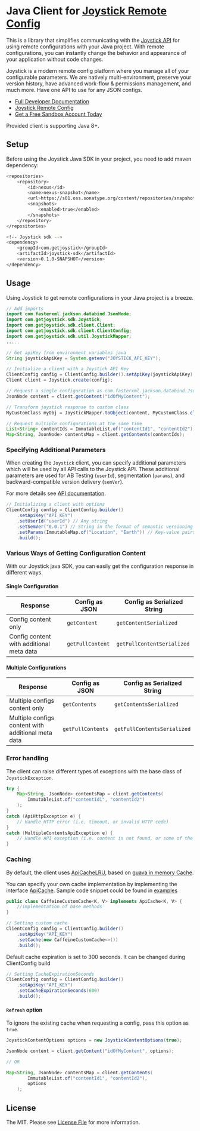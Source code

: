 # Java Client for [Joystick Remote Config](https://www.getjoystick.com/)

This is a library that simplifies communicating with the [Joystick API](https://docs.getjoystick.com/) for using remote configurations with your Java project. With remote configurations, you can instantly change the behavior and appearance of your application without code changes.

Joystick is a modern remote config platform where you manage all of your configurable parameters. We are natively multi-environment, preserve your version history, have advanced work-flow & permissions management, and much more. Have one API to use for any JSON configs.

- [Full Developer Documentation](https://docs.getjoystick.com)
- [Joystick Remote Config](https://getjoystick.com)
- [Get a Free Sandbox Account Today](https://app.getjoystick.com/onboarding)

Provided client is supporting Java 8+.

## Setup

Before using the Joystick Java SDK in your project, you need to add maven dependency:

```sh
<repositories>
    <repository>
        <id>nexus</id>
        <name>nexus-snapshot</name>
        <url>https://s01.oss.sonatype.org/content/repositories/snapshots</url>
        <snapshots>
            <enabled>true</enabled>
        </snapshots>
    </repository>
</repositories>

<!-- Joystick sdk -->
<dependency>
    <groupId>com.getjoystick</groupId>
    <artifactId>joystick-sdk</artifactId>
    <version>0.1.0-SNAPSHOT</version>
</dependency>
```

## Usage

Using Joystick to get remote configurations in your Java project is a breeze.

```java
// Add imports
import com.fasterxml.jackson.databind.JsonNode;
import com.getjoystick.sdk.Joystick;
import com.getjoystick.sdk.client.Client;
import com.getjoystick.sdk.client.ClientConfig;
import com.getjoystick.sdk.util.JoystickMapper;
.....

// Get apiKey from environment variables java
String joystickApiKey = System.getenv("JOYSTICK_API_KEY");

// Initialize a client with a Joystick API Key
ClientConfig config = ClientConfig.builder().setApiKey(joystickApiKey).build();
Client client = Joystick.create(config);

// Request a single configuration as com.fasterxml.jackson.databind.JsonNode object
JsonNode content = client.getContent("idOfMyContent");

// Transform joystick response to custom class
MyCustomClass myObj = JoystickMapper.toObject(content, MyCustomClass.class);

// Request multiple configurations at the same time
List<String> contentIds = ImmutableList.of("contentId1", "contentId2");
Map<String, JsonNode> contentsMap = client.getContents(contentIds);

```

### Specifying Additional Parameters

When creating the `Joystick` client, you can specify additional parameters which will be used by all API calls to the Joystick API. These additional parameters are used for AB Testing (`userId`), segmentation (`params`), and backward-compatible version delivery (`semVer`).

For more details see [API documentation](https://docs.getjoystick.com/api-reference/).

```java
// Initializing a client with options
ClientConfig config = ClientConfig.builder()
    .setApiKey("API_KEY")
    .setUserId("userId") // Any string
    .setSemVer("0.0.1") // String in the format of semantic versioning
    .setParams(ImmutableMap.of("Location", "Earth")) // Key-value pairs of strings, numbers, or booleans
    .build();
```

### Various Ways of Getting Configuration Content

With our Joystick java SDK, you can easily get the configuration response in different ways.

#### Single Configuration
| Response | Config as JSON | Config as Serialized String |
|----------|----------|----------|
| Config content only |   `getContent`   |   `getContentSerialized`   |
| Config content with additional meta data |   `getFullContent`   |   `getFullContentSerialized`   |


#### Multiple Configurations
| Response | Config as JSON | Config as Serialized String |
|----------|----------|----------|
| Multiple configs content only |   `getContents`   |   `getContentsSerialized`   |
| Multiple configs content with additional meta data |   `getFullContents`   |   `getFullContentsSerialized`   |

### Error handling

The client can raise different types of exceptions with the base class of `JoystickException`.

```java
try {
    Map<String, JsonNode> contentsMap = client.getContents(
        ImmutableList.of("contentId1", "contentId2")
    );
}
catch (ApiHttpException e) {
    // Handle HTTP error (i.e. timeout, or invalid HTTP code)
}
catch (MultipleContentsApiException e) {
    // Handle API exception (i.e. content is not found, or some of the keys can't be retrieved)
}
```

### Caching

By default, the client uses [ApiCacheLRU](./src/main/java/com/getjoystick/sdk/cache/impl/ApiCacheLRU.java), based on [guava in memory Cache](https://guava.dev/releases/21.0/api/docs/com/google/common/cache/Cache.html).

You can specify your own cache implementation by implementing the interface [ApiCache](./src/main/java/com/getjoystick/sdk/cache/ApiCache.java).
Sample code snippet could be found in [examples](./examples/src/main/java/com/getjoystick/examples/controller/CustomCacheController.java)

```java
public class CaffeineCustomCache<K, V> implements ApiCache<K, V> {
    //implementation of base methods
}

// Setting custom cache
ClientConfig config = ClientConfig.builder()
    .setApiKey("API_KEY")
    .setCache(new CaffeineCustomCache<>())
    .build();
```

Default cache expiration is set to 300 seconds. It can be changed during ClientConfig build

```java
// Setting CacheExpirationSeconds
ClientConfig config = ClientConfig.builder()
    .setApiKey("API_KEY")
    .setCacheExpirationSeconds(600)
    .build();
```

#### `Refresh` option

To ignore the existing cache when requesting a config, pass this option as `true`.

```java
JoystickContentOptions options = new JoystickContentOptions(true);

JsonNode content = client.getContent("idOfMyContent", options);

// OR

Map<String, JsonNode> contentsMap = client.getContents(
        ImmutableList.of("contentId1", "contentId2"),
        options
    );
```

## License

The MIT. Please see [License File](LICENSE.md) for more information.
